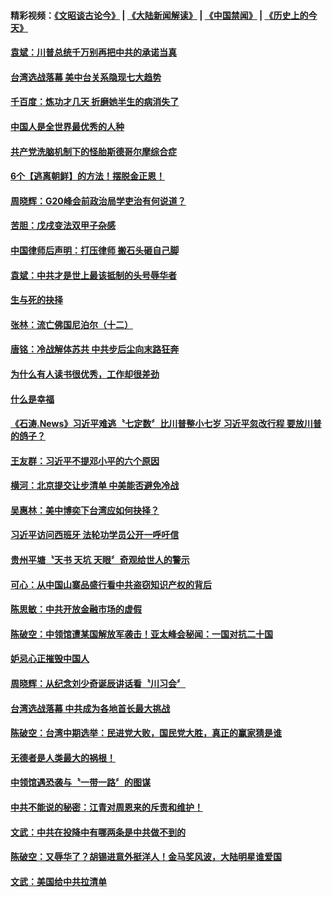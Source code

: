#### 精彩视频：[《文昭谈古论今》](https://github.com/gfw-breaker/wenzhao/blob/master/README.md?t=11290031) | [《大陆新闻解读》](https://github.com/gfw-breaker/ntdtv-comedy/blob/master/README.md?t=11290031) | [《中国禁闻》](https://github.com/gfw-breaker/ntdtv-news/blob/master/README.md?t=11290031) | [《历史上的今天》](https://github.com/gfw-breaker/today-in-history/blob/master/README.md?t=11290031) 

#### [袁斌：川普总统千万别再把中共的承诺当真](../pages/news207/a1401177.md?t=11290031) 

#### [台湾选战落幕 美中台关系隐现七大趋势](../pages/news207/a1401176.md?t=11290031) 

#### [千百度：炼功才几天 折磨她半生的病消失了](../pages/news207/a1401174.md?t=11290031) 

#### [中国人是全世界最优秀的人种](../pages/news207/a1401000.md?t=11290031) 

#### [共产党洗脑机制下的怪胎斯德哥尔摩综合症](../pages/news207/a1401111.md?t=11290031) 

#### [6个【逃离朝鲜】的方法！摆脱金正恩！](../pages/news207/a1401114.md?t=11290031) 

#### [周晓辉：G20峰会前政治局学吏治有何说道？](../pages/news207/a1401072.md?t=11290031) 

#### [苦胆：戊戌变法双甲子杂感](../pages/news207/a1401017.md?t=11290031) 

#### [中国律师后声明：打压律师 搬石头砸自己脚](../pages/news207/a1401010.md?t=11290031) 

#### [袁斌：中共才是世上最该抵制的头号辱华者](../pages/news207/a1401009.md?t=11290031) 

#### [生与死的抉择](../pages/news207/a1401008.md?t=11290031) 

#### [张林：流亡佛国尼泊尔（十二）](../pages/news207/a1401004.md?t=11290031) 

#### [唐铭：冷战解体苏共 中共步后尘向末路狂奔](../pages/news207/a1401003.md?t=11290031) 

#### [为什么有人读书很优秀，工作却很差劲](../pages/news207/a1401001.md?t=11290031) 

#### [什么是幸福](../pages/news207/a1400996.md?t=11290031) 

#### [《石涛.News》习近平难逃〝七定数〞比川普整小七岁 习近平忽改行程 要放川普的鸽子？](../pages/news207/a1400954.md?t=11290031) 

#### [王友群：习近平不提邓小平的六个原因](../pages/news207/a1400950.md?t=11290031) 

#### [横河：北京提交让步清单 中美能否避免冷战](../pages/news207/a1400849.md?t=11290031) 

#### [吴惠林：美中博奕下台湾应如何抉择？](../pages/news207/a1400847.md?t=11290031) 

#### [习近平访问西班牙 法轮功学员公开一呼吁信](../pages/news207/a1400846.md?t=11290031) 

#### [贵州平塘〝天书 天坑 天眼〞奇观给世人的警示](../pages/news207/a1400831.md?t=11290031) 

#### [可心：从中国山寨品盛行看中共盗窃知识产权的背后](../pages/news207/a1400790.md?t=11290031) 

#### [陈思敏：中共开放金融市场的虚假](../pages/news207/a1400810.md?t=11290031) 

#### [陈破空：中领馆遭某国解放军袭击！亚太峰会秘闻：一国对抗二十国](../pages/news207/a1400789.md?t=11290031) 

#### [妒忌心正摧毁中国人](../pages/news207/a1400678.md?t=11290031) 

#### [周晓辉：从纪念刘少奇诞辰讲话看〝川习会〞](../pages/news207/a1400755.md?t=11290031) 

#### [台湾选战落幕 中共成为各地首长最大挑战](../pages/news207/a1400754.md?t=11290031) 

#### [陈破空：台湾中期选举：民进党大败，国民党大胜，真正的赢家猜是谁](../pages/news207/a1400716.md?t=11290031) 


#### [无德者是人类最大的祸根！](../pages/news207/a1400677.md?t=11290031) 

#### [中领馆遇恐袭与〝一带一路〞的图谋](../pages/news207/a1400676.md?t=11290031) 

#### [中共不能说的秘密：江青对周恩来的斥责和维护！](../pages/news207/a1400642.md?t=11290031) 

#### [文武：中共在投降中有哪两条是中共做不到的](../pages/news207/a1400543.md?t=11290031) 

#### [陈破空：又辱华了？胡锡进意外挺洋人！金马奖风波，大陆明星谁爱国](../pages/news207/a1400649.md?t=11290031) 

#### [文武：美国给中共拉清单](../pages/news207/a1400545.md?t=11290031) 

